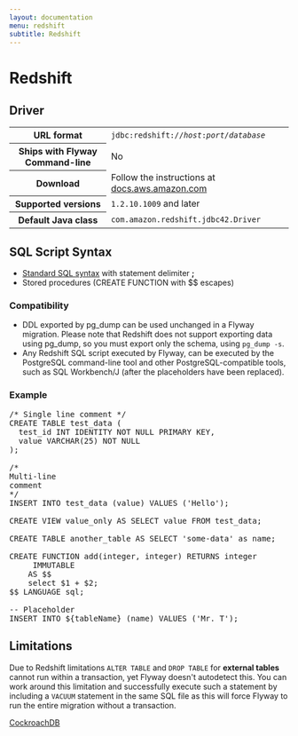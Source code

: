 ```yaml
---
layout: documentation
menu: redshift
subtitle: Redshift
---
```

# Redshift

## Driver

<table class="table">
<tr>
<th>URL format</th>
<td><code>jdbc:redshift://<i>host</i>:<i>port</i>/<i>database</i></code></td>
</tr>
<tr>
<th>Ships with Flyway Command-line</th>
<td>No</td>
</tr>
<tr>
<th>Download</th>
<td>Follow the instructions at <a href="http://docs.aws.amazon.com/redshift/latest/mgmt/configure-jdbc-connection.html#download-jdbc-driver">docs.aws.amazon.com</a></td>
</tr>
<tr>
<th>Supported versions</th>
<td><code>1.2.10.1009</code> and later</td>
</tr>
<tr>
<th>Default Java class</th>
<td><code>com.amazon.redshift.jdbc42.Driver</code></td>
</tr>
</table>

## SQL Script Syntax

- [Standard SQL syntax](/documentation/migrations#sql-based-migrations#syntax) with statement delimiter **;**
- Stored procedures (CREATE FUNCTION with $$ escapes)

### Compatibility

- DDL exported by pg_dump can be used unchanged in a Flyway migration. Please note that Redshift does not support exporting data using
        pg_dump, so you must export only the schema, using <code>pg_dump -s</code>.
- Any Redshift SQL script executed by Flyway,
        can be executed by the PostgreSQL command-line tool and other PostgreSQL-compatible tools,
        such as SQL Workbench/J (after the placeholders have been replaced).

### Example

<pre class="prettyprint">/* Single line comment */
CREATE TABLE test_data (
  test_id INT IDENTITY NOT NULL PRIMARY KEY,
  value VARCHAR(25) NOT NULL
);

/*
Multi-line
comment
*/
INSERT INTO test_data (value) VALUES ('Hello');

CREATE VIEW value_only AS SELECT value FROM test_data;

CREATE TABLE another_table AS SELECT 'some-data' as name;

CREATE FUNCTION add(integer, integer) RETURNS integer
     IMMUTABLE
    AS $$
    select $1 + $2;
$$ LANGUAGE sql;

-- Placeholder
INSERT INTO ${tableName} (name) VALUES ('Mr. T');</pre>

## Limitations

Due to Redshift limitations `ALTER TABLE` and `DROP TABLE` for **external tables** cannot run within a transaction, yet Flyway doesn't
autodetect this. You can work around this limitation and successfully execute such a statement by including a `VACUUM`
statement in the same SQL file as this will force Flyway to run the entire migration without a transaction.

<p class="next-steps">
    <a class="btn btn-primary" href="/documentation/database/cockroachdb">CockroachDB <i class="fa fa-arrow-right"></i></a>
</p>